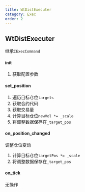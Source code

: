 ```yaml
---
title: WtDistExecuter
category: Exec
order: 2
---
```


## WtDistExecuter
继承`IExecCommand`

#### init
1. 获取配置参数

#### set_position
1. 遍历目标仓位`targets`
2. 获取合约代码
3. 获取交易量
4. 计算目标仓位`newVol *= _scale`
5. 将调整数据保存在`_target_pos`

#### on_position_changed
调整仓位变动
1. 计算目标仓位`targetPos *= _scale`
2. 将调整数据保存在`_target_pos`

#### on_tick
无操作